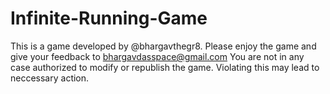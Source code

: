 # Infinite-Running-Game
This is a game developed by @bhargavthegr8.
Please enjoy the game and give your feedback to bhargavdasspace@gmail.com
You are not in any case authorized to modify or republish the game.
Violating this may lead to neccessary action.
